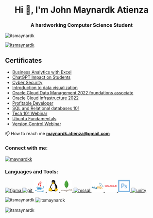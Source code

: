 <h1 align="center">Hi 👋, I'm John Maynardk Atienza</h1>
<h3 align="center">A hardworking Computer Science Student</h3>

<p align="left"> <img src="https://komarev.com/ghpvc/?username=itsmaynardk&label=Profile%20views&color=0e75b6&style=flat" alt="itsmaynardk" /> </p>

<p align="left"> <a href="https://github.com/ryo-ma/github-profile-trophy"><img src="https://github-profile-trophy.vercel.app/?username=itsmaynardk" alt="itsmaynardk" /></a> </p>

## Certificates
- [Business Analytics with Excel](https://drive.google.com/file/d/1nKNjl79L-TV3EmObkgz9yeUjMneCMXp7/view?usp=sharing)
- [ChatGPT Impact on Students](https://drive.google.com/file/d/1yl3ORQY00SsOGw12MTegMA0KO3KV2LGw/view?usp=sharing)
- [Cyber Security](https://drive.google.com/file/d/1oS3jbNm_3sEtwmgwqGaVaY2qcVK97iPw/view?usp=sharing)
- [Introduction to data visualization](https://drive.google.com/file/d/1DhsGSbCAI3-CGH2K_Hfr67D8hSm6zziE/view?usp=sharing)
- [Oracle Cloud Data Management 2022 foundations associate](https://drive.google.com/file/d/1AqQNdYjfn35Y_BvgDID_69FggAgHVwcK/view?usp=sharing)
- [Oracle Cloud Infrastructure 2022](https://drive.google.com/file/d/1vkA-I068KFChWC3aMNF4Lxj96ficf0Po/view?usp=sharing)
- [Profitable Developer](https://drive.google.com/file/d/1IJLURBtGE5aD_AZkzTGGOKkvY5RuOGzy/view?usp=sharing)
- [SQL and Relational databases 101](https://drive.google.com/file/d/1zgxK12UYkGCmlrQCQ3vyt58hf8MzXWtH/view?usp=sharing)
- [Tech 101 Webinar](https://drive.google.com/file/d/1GyfvhgCB-EXATCCJ-WmtkFgNipHOo0hS/view?usp=sharing)
- [Ubuntu Fundamentals](https://drive.google.com/file/d/1RhiZL-hei0cIQtQivqwF87w8NtmC6Ivw/view?usp=sharing)
- [Version Control Webinar](https://drive.google.com/file/d/1k_FLfp7x_Yx00dXy9NQGHu3ihUcXqrSY/view?usp=sharing)

📫 How to reach me **maynardk.atienza@gmail.com**

<h3 align="left">Connect with me:</h3>
<p align="left">
<a href="https://fb.com/maynardkk" target="blank"><img align="center" src="https://raw.githubusercontent.com/rahuldkjain/github-profile-readme-generator/master/src/images/icons/Social/facebook.svg" alt="maynardkk" height="30" width="40" /></a>
</p>

<h3 align="left">Languages and Tools:</h3>
<p align="left"> <a href="https://www.figma.com/" target="_blank" rel="noreferrer"> <img src="https://www.vectorlogo.zone/logos/figma/figma-icon.svg" alt="figma" width="40" height="40"/> </a> <a href="https://git-scm.com/" target="_blank" rel="noreferrer"> <img src="https://www.vectorlogo.zone/logos/git-scm/git-scm-icon.svg" alt="git" width="40" height="40"/> </a> <a href="https://www.java.com" target="_blank" rel="noreferrer"> <img src="https://raw.githubusercontent.com/devicons/devicon/master/icons/java/java-original.svg" alt="java" width="40" height="40"/> </a> <a href="https://www.linux.org/" target="_blank" rel="noreferrer"> <img src="https://raw.githubusercontent.com/devicons/devicon/master/icons/linux/linux-original.svg" alt="linux" width="40" height="40"/> </a> <a href="https://www.mongodb.com/" target="_blank" rel="noreferrer"> <img src="https://raw.githubusercontent.com/devicons/devicon/master/icons/mongodb/mongodb-original-wordmark.svg" alt="mongodb" width="40" height="40"/> </a> <a href="https://www.microsoft.com/en-us/sql-server" target="_blank" rel="noreferrer"> <img src="https://www.svgrepo.com/show/303229/microsoft-sql-server-logo.svg" alt="mssql" width="40" height="40"/> </a> <a href="https://www.mysql.com/" target="_blank" rel="noreferrer"> <img src="https://raw.githubusercontent.com/devicons/devicon/master/icons/mysql/mysql-original-wordmark.svg" alt="mysql" width="40" height="40"/> </a> <a href="https://www.oracle.com/" target="_blank" rel="noreferrer"> <img src="https://raw.githubusercontent.com/devicons/devicon/master/icons/oracle/oracle-original.svg" alt="oracle" width="40" height="40"/> </a> <a href="https://www.photoshop.com/en" target="_blank" rel="noreferrer"> <img src="https://raw.githubusercontent.com/devicons/devicon/master/icons/photoshop/photoshop-line.svg" alt="photoshop" width="40" height="40"/> </a> <a href="https://unity.com/" target="_blank" rel="noreferrer"> <img src="https://www.vectorlogo.zone/logos/unity3d/unity3d-icon.svg" alt="unity" width="40" height="40"/> </a> </p>

<p><img align="left" src="https://github-readme-stats.vercel.app/api/top-langs?username=itsmaynardk&show_icons=true&locale=en&layout=compact" alt="itsmaynardk" /></p>

<p>&nbsp;<img align="center" src="https://github-readme-stats.vercel.app/api?username=itsmaynardk&show_icons=true&locale=en" alt="itsmaynardk" /></p>

<p><img align="center" src="https://github-readme-streak-stats.herokuapp.com/?user=itsmaynardk&" alt="itsmaynardk" /></p>
